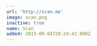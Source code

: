 ```yaml
---
url: 'http://scan.me'
image: scan.png
inactive: true
name: Scan
added: 2013-09-04T20:24:42.000Z
---
```

